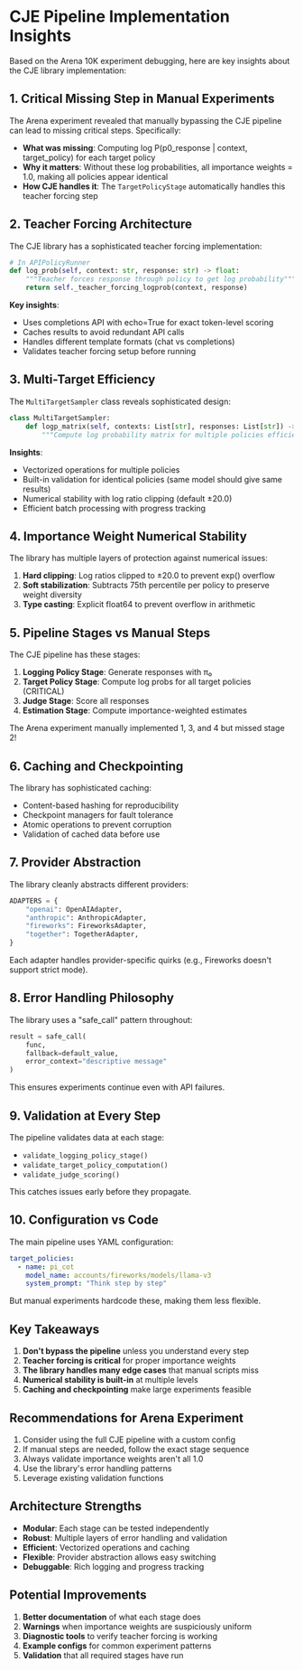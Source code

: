 # CJE Pipeline Implementation Insights

Based on the Arena 10K experiment debugging, here are key insights about the CJE library implementation:

## 1. Critical Missing Step in Manual Experiments

The Arena experiment revealed that manually bypassing the CJE pipeline can lead to missing critical steps. Specifically:

- **What was missing**: Computing log P(p0_response | context, target_policy) for each target policy
- **Why it matters**: Without these log probabilities, all importance weights = 1.0, making all policies appear identical
- **How CJE handles it**: The `TargetPolicyStage` automatically handles this teacher forcing step

## 2. Teacher Forcing Architecture

The CJE library has a sophisticated teacher forcing implementation:

```python
# In APIPolicyRunner
def log_prob(self, context: str, response: str) -> float:
    """Teacher forces response through policy to get log probability"""
    return self._teacher_forcing_logprob(context, response)
```

**Key insights**:
- Uses completions API with echo=True for exact token-level scoring
- Caches results to avoid redundant API calls
- Handles different template formats (chat vs completions)
- Validates teacher forcing setup before running

## 3. Multi-Target Efficiency

The `MultiTargetSampler` class reveals sophisticated design:

```python
class MultiTargetSampler:
    def logp_matrix(self, contexts: List[str], responses: List[str]) -> NDArray:
        """Compute log probability matrix for multiple policies efficiently"""
```

**Insights**:
- Vectorized operations for multiple policies
- Built-in validation for identical policies (same model should give same results)
- Numerical stability with log ratio clipping (default ±20.0)
- Efficient batch processing with progress tracking

## 4. Importance Weight Numerical Stability

The library has multiple layers of protection against numerical issues:

1. **Hard clipping**: Log ratios clipped to ±20.0 to prevent exp() overflow
2. **Soft stabilization**: Subtracts 75th percentile per policy to preserve weight diversity
3. **Type casting**: Explicit float64 to prevent overflow in arithmetic

## 5. Pipeline Stages vs Manual Steps

The CJE pipeline has these stages:
1. **Logging Policy Stage**: Generate responses with π₀
2. **Target Policy Stage**: Compute log probs for all target policies (CRITICAL)
3. **Judge Stage**: Score all responses
4. **Estimation Stage**: Compute importance-weighted estimates

The Arena experiment manually implemented 1, 3, and 4 but missed stage 2!

## 6. Caching and Checkpointing

The library has sophisticated caching:
- Content-based hashing for reproducibility
- Checkpoint managers for fault tolerance
- Atomic operations to prevent corruption
- Validation of cached data before use

## 7. Provider Abstraction

The library cleanly abstracts different providers:
```python
ADAPTERS = {
    "openai": OpenAIAdapter,
    "anthropic": AnthropicAdapter,
    "fireworks": FireworksAdapter,
    "together": TogetherAdapter,
}
```

Each adapter handles provider-specific quirks (e.g., Fireworks doesn't support strict mode).

## 8. Error Handling Philosophy

The library uses a "safe_call" pattern throughout:
```python
result = safe_call(
    func, 
    fallback=default_value,
    error_context="descriptive message"
)
```

This ensures experiments continue even with API failures.

## 9. Validation at Every Step

The pipeline validates data at each stage:
- `validate_logging_policy_stage()`
- `validate_target_policy_computation()`
- `validate_judge_scoring()`

This catches issues early before they propagate.

## 10. Configuration vs Code

The main pipeline uses YAML configuration:
```yaml
target_policies:
  - name: pi_cot
    model_name: accounts/fireworks/models/llama-v3
    system_prompt: "Think step by step"
```

But manual experiments hardcode these, making them less flexible.

## Key Takeaways

1. **Don't bypass the pipeline** unless you understand every step
2. **Teacher forcing is critical** for proper importance weights
3. **The library handles many edge cases** that manual scripts miss
4. **Numerical stability is built-in** at multiple levels
5. **Caching and checkpointing** make large experiments feasible

## Recommendations for Arena Experiment

1. Consider using the full CJE pipeline with a custom config
2. If manual steps are needed, follow the exact stage sequence
3. Always validate importance weights aren't all 1.0
4. Use the library's error handling patterns
5. Leverage existing validation functions

## Architecture Strengths

- **Modular**: Each stage can be tested independently
- **Robust**: Multiple layers of error handling and validation
- **Efficient**: Vectorized operations and caching
- **Flexible**: Provider abstraction allows easy switching
- **Debuggable**: Rich logging and progress tracking

## Potential Improvements

1. **Better documentation** of what each stage does
2. **Warnings** when importance weights are suspiciously uniform
3. **Diagnostic tools** to verify teacher forcing is working
4. **Example configs** for common experiment patterns
5. **Validation** that all required stages have run